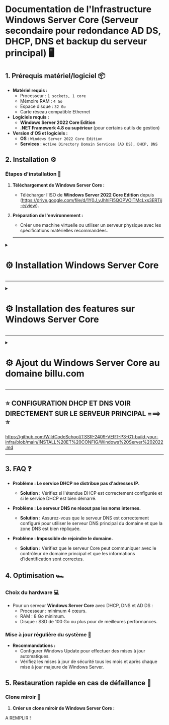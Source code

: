 # Documentation de l'Infrastructure Windows Server Core (Serveur secondaire pour redondance AD DS, DHCP, DNS et backup du serveur principal) 🖥️

## 1. Prérequis matériel/logiciel 📦
- **Matériel requis :**
  - Processeur : ``1 sockets, 1 core``
  - Mémoire RAM : ``4 Go``
  - Espace disque : ``32 Go``
  - Carte réseau compatible Ethernet
- **Logiciels requis :**
  - **Windows Server 2022 Core Edition**
  - **.NET Framework 4.8 ou supérieur** (pour certains outils de gestion)
- **Version d'OS et logiciels :**
  - **OS** : ``Windows Server 2022 Core Edition``
  - **Services** : ``Active Directory Domain Services (AD DS), DHCP, DNS``

## 2. Installation ⚙️

### Étapes d'installation 🚀
1. **Téléchargement de Windows Server Core :**  
   - Télécharger l'ISO de **Windows Server 2022 Core Edition** depuis (https://drive.google.com/file/d/1Y0J_vJhhiFI5QOPVOlTMcLxs3ERTij-e/view).
2. **Préparation de l'environnement :**  
   - Créer une machine virtuelle ou utiliser un serveur physique avec les spécifications matérielles recommandées.
  
    ---
   
<details>
<summary><h1>⚙️ Installation Windows Server Core</h1></summary>

- 📸 **Étape 1 :** Choisir la langue du système, le format horaire et la langue du clavier (French = AZERTY) puis cliquer sur ``Next``

![WIN1](https://github.com/user-attachments/assets/7160fc6b-a5c0-49e8-b4e1-3dfd097ce5e9)<br>

- 📸 **Étape 2 :** Lancez l'installation

![WIN2](https://github.com/user-attachments/assets/73cd5edd-8de7-40cf-956c-7ebc0bb8774a)<br>

- 📸 **Étape 3 :** Choisir la version ``Standard Evaluation`` puis cliquer sur ``Next``

 ![WINCORE1](https://github.com/user-attachments/assets/2d840349-dd6f-46ad-91aa-90df768d6d0e)<br>

- 📸 **Étape 4 :** Accepter puis cliquer sur ``Next``
 
![WINCORE2](https://github.com/user-attachments/assets/416b6e1f-ccd7-461a-a8a8-c56b09f0790b)<br>

- 📸 **Étape 5 :** Apuuyer sur la touche ``Entrée``

![WINCORE3](https://github.com/user-attachments/assets/4f8e1a87-6e43-4c43-9a93-cf6716f15a60)<br>

- 📸 **Étape 6 :** Veuillez choisir un mot de passe pour le compte Administrateur puis appuyer sur la touche ``Entrée``

![WINCORE4](https://github.com/user-attachments/assets/67f9c9fa-65d1-46a8-9eb5-50b2148da1a8)<br>

- 📸 **Étape 7 :** Apuuyer sur la touche ``Entrée``

![WINCORE5](https://github.com/user-attachments/assets/5aeec4ab-82a5-482a-a719-0061973e8ada)<br>

- 📸 **Étape 8 :** Vous êtes maintenant connecté 👍

![WINCORE6](https://github.com/user-attachments/assets/6d403ce8-abe0-4e6a-b723-a4501ed65ecf)<br>

</details>

---

<details>
<summary><h1>⚙️ Installation des features sur Windows Server Core</h1></summary>

- 📸 **Étape 1 :** Installation de la feature ``RSAT-AD-Tools``
  
![WINCOREF1](https://github.com/user-attachments/assets/d17c0a12-1ecd-485a-adef-92be7dd84294)<br>

- 📸 **Étape 2 :** Installation de la feature ``AD-Domain-Services``

![WINCOREF2](https://github.com/user-attachments/assets/6037209f-df25-4a5e-8271-4b253cf32668)<br>

- 📸 **Étape 3 :** Installation de la feature ``DHCP``

![WINCOREF3](https://github.com/user-attachments/assets/62aa6bdf-815f-45e6-a9c2-37170f2a896e)<br>

- 📸 **Étape 4 :** Installation de la feature ``DNS``
  
![WINCOREF4](https://github.com/user-attachments/assets/047bb5f2-ad42-4753-861b-f44d9a3dbd2b)<br>


</details>

---

<details>
<summary><h1>⚙️ Ajout du Windows Server Core au domaine billu.com</h1></summary>
  
- 📸 **Étape 1 :** Ajout du serveur core au domaine ``billu.com``

![WINCOREF5](https://github.com/user-attachments/assets/74c5116b-2f68-4938-b2b3-585e30e0d495)<br>


- 📸 **Étape 2 :** Connexion au domaine via le compte ``Administrateur du domaine billu.com``

![WINCOREF6](https://github.com/user-attachments/assets/277faa22-b51a-412b-9f13-a6908ec2f28e)<br>

- 📸 **Étape 3 :** Redémarrage pour validation de l'ajout du serveur core au domaine ``billu.com``

![WINCOREF7](https://github.com/user-attachments/assets/830de9f6-244e-4b42-98ef-8a7dd6edb02c)<br>

- 📸 **Étape 4 :** Après redémarrage choisir ``l'option 12`` pour changer de compte

![WINCOREF8](https://github.com/user-attachments/assets/f0551182-5d9d-4fde-ac39-ef43ce383c09)<br>

- 📸 **Étape 5 :** Choisir ``Other user`` puis faites entrer

![WINCOREF9](https://github.com/user-attachments/assets/fd87bbc6-8d7a-48bb-b499-a97716217967)<br>

- 📸 **Étape 6 :** Renseignez le nom du compte Administrateur avec le nom de domaine ``billu.com`` ainsi que le mot de passe puis faites entrer

![WINCOREF10](https://github.com/user-attachments/assets/7f393ae9-9c62-4198-ac32-ce397420cf6d)<br>

- 📸 **Étape 7 :** Tout est bon, vous voila connecter sur le domaine ``billu.com``

![WINCOREF11](https://github.com/user-attachments/assets/cd4d7048-be8a-4b73-a23a-aa3aed3041c9)



</details>

---

## ⭐ CONFIGURATION DHCP ET DNS VOIR DIRECTEMENT SUR LE SERVEUR PRINCIPAL ===> ⭐

https://github.com/WildCodeSchool/TSSR-2409-VERT-P3-G1-build-your-infra/blob/main/INSTALL%20ET%20CONFIG/Windows%20Server%202022.md

---

## 3. FAQ ❓
- **Problème : Le service DHCP ne distribue pas d'adresses IP.**
  - **Solution :** Vérifiez si l'étendue DHCP est correctement configurée et si le service DHCP est bien démarré.
  
- **Problème : Le serveur DNS ne résout pas les noms internes.**
  - **Solution :** Assurez-vous que le serveur DNS est correctement configuré pour utiliser le serveur DNS principal du domaine et que la zone DNS est bien répliquée.

- **Problème : Impossible de rejoindre le domaine.**
  - **Solution :** Vérifiez que le serveur Core peut communiquer avec le contrôleur de domaine principal et que les informations d'identification sont correctes.

## 4. Optimisation 🏎️

### Choix du hardware 💻
- Pour un serveur **Windows Server Core** avec DHCP, DNS et AD DS :
  - Processeur : minimum 4 cœurs.
  - RAM : 8 Go minimum.
  - Disque : SSD de 100 Go ou plus pour de meilleures performances.

### Mise à jour régulière du système 🔄
- **Recommandations :**  
  - Configurer Windows Update pour effectuer des mises à jour automatiques.
  - Vérifiez les mises à jour de sécurité tous les mois et après chaque mise à jour majeure de Windows Server.

## 5. Restauration rapide en cas de défaillance 🔄

### Clone miroir 💾
1. **Créer un clone miroir de Windows Server Core :**

A REMPLIR !
